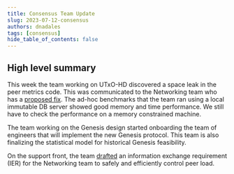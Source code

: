 ```yaml
---
title: Consensus Team Update
slug: 2023-07-12-consensus
authors: dnadales
tags: [consensus]
hide_table_of_contents: false
---
```


## High level summary

This week the team working on UTxO-HD discovered a space leak in the peer metrics code. This was communicated to the Networking team who has a [proposed fix](https://github.com/input-output-hk/ouroboros-network/pull/4620). The ad-hoc benchmarks that the team ran using a local immutable DB server showed good memory and time performance. We still have to check the performance on a memory constrained machine.

The team working on the Genesis design started onboarding the team of engineers that will implement the new Genesis protocol. This team is also finalizing the statistical model for historical Genesis feasibility.

On the support front, the team [drafted](https://github.com/input-output-hk/ouroboros-consensus/pull/200) an information exchange requirement (IER) for the Networking team to safely and efficiently control peer load.

